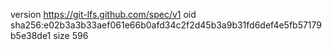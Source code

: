 version https://git-lfs.github.com/spec/v1
oid sha256:e02b3a3b33aef061e66b0afd34c2f2d45b3a9b31fd6def4e5fb57179b5e38de1
size 596
